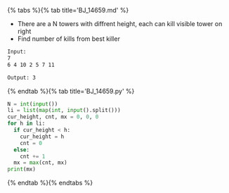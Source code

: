 {% tabs %}{% tab title='BJ_14659.md' %}

* There are a N towers with diffrent height, each can kill visible tower on right
* Find number of kills from best killer

```txt
Input:
7
6 4 10 2 5 7 11

Output: 3
```

{% endtab %}{% tab title='BJ_14659.py' %}

```py
N = int(input())
li = list(map(int, input().split()))
cur_height, cnt, mx = 0, 0, 0
for h in li:
  if cur_height < h:
    cur_height = h
    cnt = 0
  else:
    cnt += 1
  mx = max(cnt, mx)
print(mx)
```

{% endtab %}{% endtabs %}
